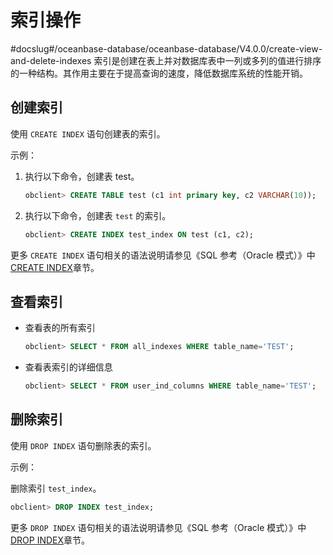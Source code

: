 # 索引操作
#docslug#/oceanbase-database/oceanbase-database/V4.0.0/create-view-and-delete-indexes
索引是创建在表上并对数据库表中一列或多列的值进行排序的一种结构。其作用主要在于提高查询的速度，降低数据库系统的性能开销。

## 创建索引

使用 `CREATE INDEX` 语句创建表的索引。

示例：

1. 执行以下命令，创建表 test。

   ```sql
   obclient> CREATE TABLE test (c1 int primary key, c2 VARCHAR(10));
   ```

2. 执行以下命令，创建表 `test` 的索引。

   ```sql
   obclient> CREATE INDEX test_index ON test (c1, c2);
   ```

更多 `CREATE INDEX` 语句相关的语法说明请参见《SQL 参考（Oracle 模式）》中 [CREATE INDEX](../../4.development-guide-refactoring-1/5.sql-syntax/3.common-tenant-oracle-mode/9.sql-statement-1/1.DDL-1/16.create-index-1.md)章节。

## 查看索引

* 查看表的所有索引

  ```sql
  obclient> SELECT * FROM all_indexes WHERE table_name='TEST';
  ```

* 查看表索引的详细信息

  ```sql
  obclient> SELECT * FROM user_ind_columns WHERE table_name='TEST';
  ```

## 删除索引

使用 `DROP INDEX` 语句删除表的索引。

示例：

删除索引 `test_index`。

```sql
obclient> DROP INDEX test_index;
```

更多 `DROP INDEX` 语句相关的语法说明请参见《SQL 参考（Oracle 模式）》中 [DROP INDEX](../../4.development-guide-refactoring-1/5.sql-syntax/3.common-tenant-oracle-mode/9.sql-statement-1/1.DDL-1/32.drop-index-1.md)章节。
